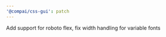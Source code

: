 ```yaml
---
'@compai/css-gui': patch
---
```


Add support for roboto flex, fix width handling for variable fonts
